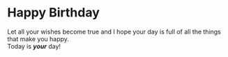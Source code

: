 # Happy Birthday
Let all your wishes become true and I hope your day is full of all the things that make you happy. <br/>
Today is <b><i>your</i></b> day!
